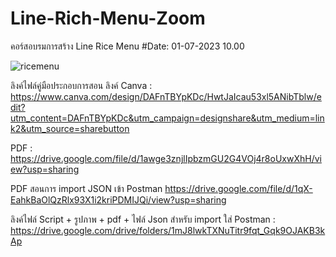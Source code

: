 # Line-Rich-Menu-Zoom
คอร์สอบรมการสร้าง Line Rice Menu
#Date: 01-07-2023 10.00

![ricemenu](https://github.com/waroon01/Line-Rich-Menu-Zoom/assets/117699848/e9e76cdb-1a48-4ddb-b025-6f07002e850f)

ลิงค์ไฟล์คู่มือประกอบการสอน
ลิงค์ Canva : https://www.canva.com/design/DAFnTBYpKDc/HwtJaIcau53xl5ANibTblw/edit?utm_content=DAFnTBYpKDc&utm_campaign=designshare&utm_medium=link2&utm_source=sharebutton

PDF : https://drive.google.com/file/d/1awge3znjlIpbzmGU2G4VOj4r8oUxwXhH/view?usp=sharing

PDF สอนการ import JSON เข้า Postman
https://drive.google.com/file/d/1qX-EahkBaOlQzRlx93X1i2kriPDMIJQi/view?usp=sharing

ลิงค์ไฟล์ Script + รูปภาพ + pdf + ไฟล์ Json สำหรับ import ใส่ Postman : https://drive.google.com/drive/folders/1mJ8lwkTXNuTitr9fqt_Gqk9OJAKB3kAp



